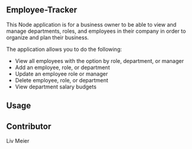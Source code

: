 ## Employee-Tracker

This Node application is for a business owner to be able to view and manage departments, roles, and employees in their company in order to organize and plan their business.

The application allows you to do the following:

- View all employees with the option by role, department, or manager
- Add an employee, role, or department
- Update an employee role or manager
- Delete employee, role, or department
- View department salary budgets

## Usage

## Contributor
Liv Meier